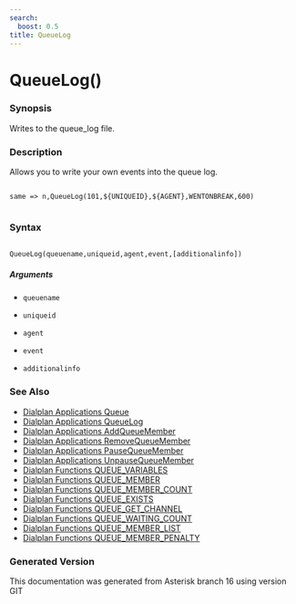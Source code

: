 ```yaml
---
search:
  boost: 0.5
title: QueueLog
---
```


# QueueLog()

### Synopsis

Writes to the queue_log file.

### Description

Allows you to write your own events into the queue log.<br>

``` title="Example: Log custom queue event"

same => n,QueueLog(101,${UNIQUEID},${AGENT},WENTONBREAK,600)


```

### Syntax


```

QueueLog(queuename,uniqueid,agent,event,[additionalinfo])
```
##### Arguments


* `queuename`

* `uniqueid`

* `agent`

* `event`

* `additionalinfo`

### See Also

* [Dialplan Applications Queue](/Asterisk_16_Documentation/API_Documentation/Dialplan_Applications/Queue)
* [Dialplan Applications QueueLog](/Asterisk_16_Documentation/API_Documentation/Dialplan_Applications/QueueLog)
* [Dialplan Applications AddQueueMember](/Asterisk_16_Documentation/API_Documentation/Dialplan_Applications/AddQueueMember)
* [Dialplan Applications RemoveQueueMember](/Asterisk_16_Documentation/API_Documentation/Dialplan_Applications/RemoveQueueMember)
* [Dialplan Applications PauseQueueMember](/Asterisk_16_Documentation/API_Documentation/Dialplan_Applications/PauseQueueMember)
* [Dialplan Applications UnpauseQueueMember](/Asterisk_16_Documentation/API_Documentation/Dialplan_Applications/UnpauseQueueMember)
* [Dialplan Functions QUEUE_VARIABLES](/Asterisk_16_Documentation/API_Documentation/Dialplan_Functions/QUEUE_VARIABLES)
* [Dialplan Functions QUEUE_MEMBER](/Asterisk_16_Documentation/API_Documentation/Dialplan_Functions/QUEUE_MEMBER)
* [Dialplan Functions QUEUE_MEMBER_COUNT](/Asterisk_16_Documentation/API_Documentation/Dialplan_Functions/QUEUE_MEMBER_COUNT)
* [Dialplan Functions QUEUE_EXISTS](/Asterisk_16_Documentation/API_Documentation/Dialplan_Functions/QUEUE_EXISTS)
* [Dialplan Functions QUEUE_GET_CHANNEL](/Asterisk_16_Documentation/API_Documentation/Dialplan_Functions/QUEUE_GET_CHANNEL)
* [Dialplan Functions QUEUE_WAITING_COUNT](/Asterisk_16_Documentation/API_Documentation/Dialplan_Functions/QUEUE_WAITING_COUNT)
* [Dialplan Functions QUEUE_MEMBER_LIST](/Asterisk_16_Documentation/API_Documentation/Dialplan_Functions/QUEUE_MEMBER_LIST)
* [Dialplan Functions QUEUE_MEMBER_PENALTY](/Asterisk_16_Documentation/API_Documentation/Dialplan_Functions/QUEUE_MEMBER_PENALTY)


### Generated Version

This documentation was generated from Asterisk branch 16 using version GIT 